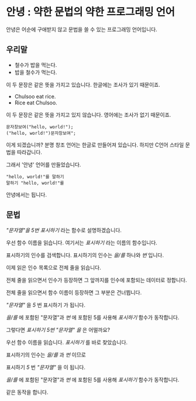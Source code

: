 # 안녕 : 약한 문법의 약한 프로그래밍 언어
안녕은 어순에 구애받지 않고 문법을 쓸 수 있는 프로그래밍 언어입니다.

## 우리말
 * 철수가 밥을 먹는다.
 * 밥을 철수가 먹는다.  

이 두 문장은 같은 뜻을 가지고 있습니다. 한글에는 조사가 있기 때문이죠.

 * Chulsoo eat rice.
 * Rice eat Chulsoo.  

이 두 문장은 같은 뜻을 가지고 있지 않습니다. 영어에는 조사가 없기 때문이죠.

```창조
문자창보여("hello, world!");
("hello, world!")문자창보여";
```

이게 되겠습니까? 
분명 창조 언어는 한글로 만들어져 있습니다. 하지만 C언어 스타일 문법을 따라갑니다.

그래서 '안녕' 언어를 만들었습니다.

```안녕
"hello, world!"를 말하기
말하기 "hello, world!"를
```

안녕에서는 됩니다.

## 문법
_"문자열"을 5번 표시하기_ 라는 함수로 설명하겠습니다.

우선 함수 이름을 읽습니다. 여기서는 _표시하기_ 라는 이름의 함수입니다.

표시하기의 인수를 검색합니다. 표시하기의 인수는 _을/를_ 하나와 _번_ 입니다.

이제 읽은 인수 목록으로 전체 줄을 읽습니다. 

전체 줄을 읽으면서 인수가 등장하면 그 앞까지를 인수에 포함되는 데이터로 정합니다.

전체 줄을 읽으면서 함수 이름이 등장하면 그 부분은 건너뜁니다.

*"문자열"* 을 *5* 번 표시하기 가 됩니다.

_을/를_ 에 포함된 "문자열"과 _번_ 에 포함된 5를 사용해 *표시하기* 함수가 동작합니다.



그렇다면 _표시하기 5번 "문자열" 을_ 은 어떨까요?

우선 함수 이름을 읽습니다. _표시하기_ 를 바로 찾았습니다.

표시하기의 인수는 _을/를_ 과 _번_ 이므로

표시하기 _5_ 번 _"문자열"_ 을 이 됩니다.

_을/를_ 에 포함된 "문자열"과 _번_ 에 포함된 5를 사용해 *표시하기* 함수가 동작합니다.



같은 동작을 합니다.